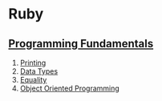 # Ruby

## [Programming Fundamentals](1-programming-fundamentals)

1. [Printing](1-programming-fundamentals/printing.rb)
2. [Data Types](1-programming-fundamentals/data_types.rb)
3. [Equality](1-programming-fundamentals/equality.rb)
4. [Object Oriented Programming](1-programming-fundamentals/oop.rb)
